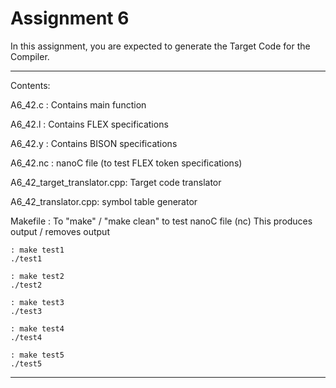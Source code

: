 # Assignment 6

In this assignment, you are expected to generate the Target Code for the Compiler.


--------------------------------------------------------------
Contents:

A6_42.c  : Contains main function


A6_42.l  : Contains FLEX specifications

A6_42.y  : Contains BISON specifications

A6_42.nc : nanoC file (to test FLEX token specifications)

A6_42_target_translator.cpp: Target code translator

A6_42_translator.cpp: symbol table generator

Makefile : To "make" / "make clean" to test nanoC file (nc)
	     This produces output / removes output

	: make test1
    ./test1
    
	: make test2
    ./test2
    
	: make test3
    ./test3
    
	: make test4
    ./test4
    
	: make test5
    ./test5
    

-----------------------------------------------------------
